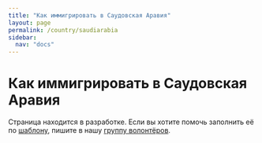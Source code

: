 ```yaml
---
title: "Как иммигрировать в Саудовская Аравия"
layout: page
permalink: /country/saudiarabia
sidebar:
  nav: "docs"
---
```


# Как иммигрировать в Саудовская Аравия

Страница находится в разработке. Если вы хотите помочь заполнить её по [шаблону](/template), пишите в нашу [группу волонтёров](https://t.me/+FHi3FnJaoWJkMDAx).
